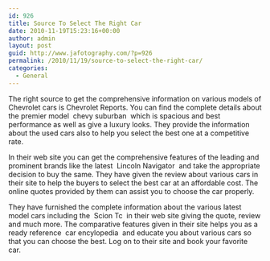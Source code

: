 ```yaml
---
id: 926
title: Source To Select The Right Car
date: 2010-11-19T15:23:16+00:00
author: admin
layout: post
guid: http://www.jafotography.com/?p=926
permalink: /2010/11/19/source-to-select-the-right-car/
categories:
  - General
---
```

The right source to get the comprehensive information on various models of Chevrolet cars is Chevrolet Reports. You can find the complete details about the premier model &nbsp;chevy suburban&nbsp; which is spacious and best performance as well as give a luxury looks. They provide the information about the used cars also to help you select the best one at a competitive rate.

In their web site you can get the comprehensive features of the leading and prominent brands like the latest &nbsp;Lincoln Navigator&nbsp; and take the appropriate decision to buy the same. They have given the review about various cars in their site to help the buyers to select the best car at an affordable cost. The online quotes provided by them can assist you to choose the car properly.

They have furnished the complete information about the various latest model cars including the &nbsp;Scion Tc&nbsp; in their web site giving the quote, review and much more. The comparative features given in their site helps you as a ready reference &nbsp;car encylopedia&nbsp; and educate you about various cars so that you can choose the best. Log on to their site and book your favorite car.